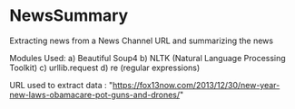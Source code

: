 # NewsSummary
Extracting news from a News Channel URL and summarizing the news

Modules Used:
a) Beautiful Soup4
b) NLTK (Natural Language Processing Toolkit)
c) urllib.request
d) re (regular expressions)

URL used to extract data : "https://fox13now.com/2013/12/30/new-year-new-laws-obamacare-pot-guns-and-drones/"
